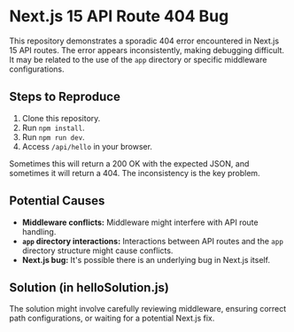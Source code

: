 # Next.js 15 API Route 404 Bug

This repository demonstrates a sporadic 404 error encountered in Next.js 15 API routes.  The error appears inconsistently, making debugging difficult.  It may be related to the use of the `app` directory or specific middleware configurations. 

## Steps to Reproduce

1. Clone this repository.
2. Run `npm install`.
3. Run `npm run dev`.
4. Access `/api/hello` in your browser.

Sometimes this will return a 200 OK with the expected JSON, and sometimes it will return a 404.  The inconsistency is the key problem.

## Potential Causes

* **Middleware conflicts:**  Middleware might interfere with API route handling.
* **`app` directory interactions:**  Interactions between API routes and the `app` directory structure might cause conflicts.
* **Next.js bug:** It's possible there is an underlying bug in Next.js itself. 

## Solution (in helloSolution.js)
 The solution might involve carefully reviewing middleware, ensuring correct path configurations, or waiting for a potential Next.js fix.